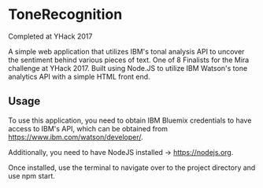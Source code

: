 # ToneRecognition

Completed at YHack 2017

A simple web application that utilizes IBM's tonal analysis API to uncover the sentiment behind various pieces of text. One of 8 Finalists for the Mira challenge at YHack 2017. Built using Node.JS to utilize IBM Watson's tone analytics API with a simple HTML front end.

## Usage

To use this application, you need to obtain IBM Bluemix credentials to have access to IBM's API, which can be obtained from https://www.ibm.com/watson/developer/.

Additionally, you need to have NodeJS installed -> https://nodejs.org.

Once installed, use the terminal to navigate over to the project directory and use npm start.
